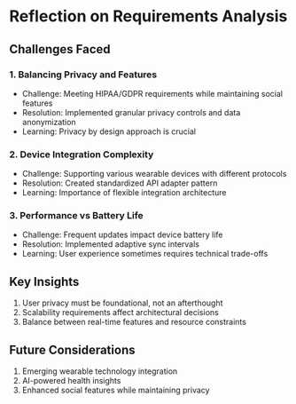 # Reflection on Requirements Analysis

## Challenges Faced

### 1. Balancing Privacy and Features
- Challenge: Meeting HIPAA/GDPR requirements while maintaining social features
- Resolution: Implemented granular privacy controls and data anonymization
- Learning: Privacy by design approach is crucial

### 2. Device Integration Complexity
- Challenge: Supporting various wearable devices with different protocols
- Resolution: Created standardized API adapter pattern
- Learning: Importance of flexible integration architecture

### 3. Performance vs Battery Life
- Challenge: Frequent updates impact device battery life
- Resolution: Implemented adaptive sync intervals
- Learning: User experience sometimes requires technical trade-offs

## Key Insights
1. User privacy must be foundational, not an afterthought
2. Scalability requirements affect architectural decisions
3. Balance between real-time features and resource constraints

## Future Considerations
1. Emerging wearable technology integration
2. AI-powered health insights
3. Enhanced social features while maintaining privacy
